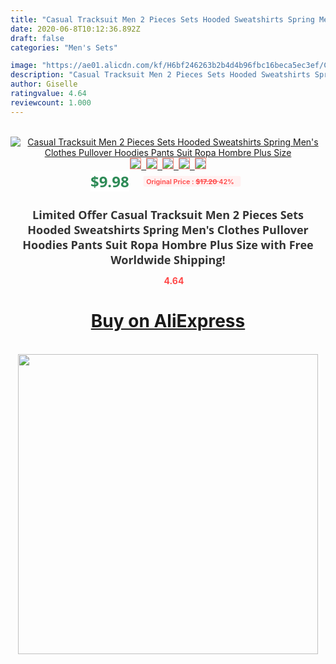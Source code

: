 ```yaml
---
title: "Casual Tracksuit Men 2 Pieces Sets Hooded Sweatshirts Spring Men's Clothes Pullover Hoodies Pants Suit Ropa Hombre Plus Size"
date: 2020-06-8T10:12:36.892Z
draft: false
categories: "Men's Sets"

image: "https://ae01.alicdn.com/kf/H6bf246263b2b4d4b96fbc16beca5ec3ef/Casual-Tracksuit-Men-2-Pieces-Sets-Hooded-Sweatshirts-Spring-Men-s-Clothes-Pullover-Hoodies-Pants-Suit.png_220x220.png"
description: "Casual Tracksuit Men 2 Pieces Sets Hooded Sweatshirts Spring Men's Clothes Pullover Hoodies Pants Suit Ropa Hombre Plus Size"
author: Giselle
ratingvalue: 4.64
reviewcount: 1.000
---
```

<br>
<div style="text-align: center;">
<a href="https://s.click.aliexpress.com/e/_9JKvlL" target="_blank" rel="nofollow noopener noreferrer"><img alt="Casual Tracksuit Men 2 Pieces Sets Hooded Sweatshirts Spring Men's Clothes Pullover Hoodies Pants Suit Ropa Hombre Plus Size" class="magnifier-image" src="https://ae01.alicdn.com/kf/H6bf246263b2b4d4b96fbc16beca5ec3ef/Casual-Tracksuit-Men-2-Pieces-Sets-Hooded-Sweatshirts-Spring-Men-s-Clothes-Pullover-Hoodies-Pants-Suit.png_220x220.png_640x640.jpg">
<br>
<img style="border:1px solid salmon" src="https://ae01.alicdn.com/kf/H6bf246263b2b4d4b96fbc16beca5ec3ef/Casual-Tracksuit-Men-2-Pieces-Sets-Hooded-Sweatshirts-Spring-Men-s-Clothes-Pullover-Hoodies-Pants-Suit.png_120x120.jpg">&nbsp;&nbsp;<img style="border:1px solid salmon" src="https://ae01.alicdn.com/kf/H8aeaf752202647b59c9ac6689ef73d32V/Casual-Tracksuit-Men-2-Pieces-Sets-Hooded-Sweatshirts-Spring-Men-s-Clothes-Pullover-Hoodies-Pants-Suit.png_120x120.jpg">&nbsp;&nbsp;<img style="border:1px solid salmon" src="https://ae01.alicdn.com/kf/Hbe8a84f5ec904da3a72738c5edbe17c4p/Casual-Tracksuit-Men-2-Pieces-Sets-Hooded-Sweatshirts-Spring-Men-s-Clothes-Pullover-Hoodies-Pants-Suit.png_120x120.jpg">&nbsp;&nbsp;<img style="border:1px solid salmon" src="https://ae01.alicdn.com/kf/Ha0d5d6f83a3c4a6791e6d6a23d594ed8E/Casual-Tracksuit-Men-2-Pieces-Sets-Hooded-Sweatshirts-Spring-Men-s-Clothes-Pullover-Hoodies-Pants-Suit.png_120x120.jpg">&nbsp;&nbsp;<img style="border:1px solid salmon" src="https://ae01.alicdn.com/kf/Hecbaa42237d944308012faf837b70262a/Casual-Tracksuit-Men-2-Pieces-Sets-Hooded-Sweatshirts-Spring-Men-s-Clothes-Pullover-Hoodies-Pants-Suit.png_120x120.jpg"></a></div><br0>
<div style="text-align: center;"><span style="background-color: white; border: 0px; box-sizing: border-box; color: seagreen; display: inline-block; font-family: &quot;open sans&quot; , &quot;arial&quot; , &quot;helvetica&quot; , sans-serif , &quot;heiti&quot;; font-size: 24px; font-stretch: inherit; font-weight: 700; line-height: inherit; margin: 0px 10px 0px 0px; padding: 0px; vertical-align: middle;">$9.98 </span>
<span style="background: rgb(255 , 241 , 241); border-radius: 3px; border: 0px; box-sizing: border-box; color: #ff4747; display: inline-block; font-family: inherit; font-size: 12px; font-stretch: inherit; font-style: inherit; font-variant: inherit; font-weight: 600; line-height: inherit; margin: 0px; padding: 2px 5px; transform: scale(0.9); vertical-align: middle;">Original Price : <b style="text-decoration: line-through;">$17.20 </b> 42%&nbsp;&nbsp;</span></div>
<h1 style="color: #333333; display: inline-block; font-family: &quot;open sans&quot; , &quot;arial&quot; , &quot;helvetica&quot; , sans-serif , &quot;heiti&quot;; font-size: 18px; font-stretch: inherit; font-weight: 700; text-align: center;">Limited Offer Casual Tracksuit Men 2 Pieces Sets Hooded Sweatshirts Spring Men's Clothes Pullover Hoodies Pants Suit Ropa Hombre Plus Size with Free Worldwide Shipping!</h1>
<div style="color: #ff4747; text-align: center;">
<img src="https://4.bp.blogspot.com/-M0ZcTcb-5uY/XleCXlxnR4I/AAAAAAAAAEc/OrjgMkXV1oMQFaCRZj5HQwOCBcu3w1FegCPcBGAYYCw/s1600/star.png" style="height: 15px;">&nbsp;<b>4.64</b></div>
<div class="button_cont" align="center"><a class="buynow_a" href="https://s.click.aliexpress.com/e/_9JKvlL" target="_blank" rel="nofollow noopener noreferrer"><H1>Buy on AliExpress</H1></a></div><br>
<div class="separator" style="clear: both; text-align: center;">
<img src="https://lh3.googleusercontent.com/-pTy5HemUv9M/XlePHvY0dAI/AAAAAAAAAE4/0nX5iRUoIWY8eMW9Dpxeirr157OZliDIgCLcBGAsYHQ/s1600/badge.gif" width="480">
</div>
